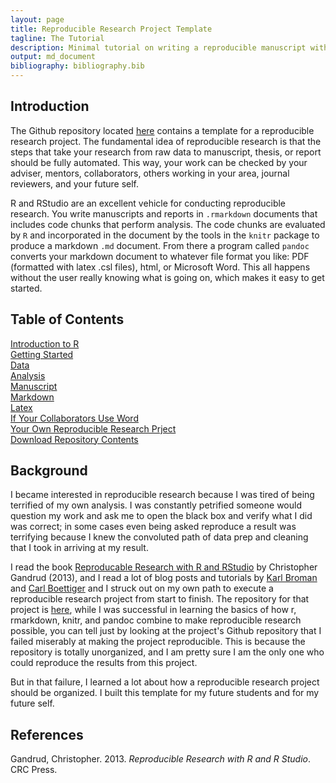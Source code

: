 ```yaml
---
layout: page
title: Reproducible Research Project Template
tagline: The Tutorial
description: Minimal tutorial on writing a reproducible manuscript with R, and RStudio
output: md_document
bibliography: bibliography.bib
---
```


<!-- After knitting, paste the yaml header above  -->

Introduction
------------

The Github repository located
[here](https://github.com/mindymallory/research-project-template)
contains a template for a reproducible research project. The fundamental
idea of reproducible research is that the steps that take your research
from raw data to manuscript, thesis, or report should be fully
automated. This way, your work can be checked by your adviser, mentors,
collaborators, others working in your area, journal reviewers, and your
future self.

R and RStudio are an excellent vehicle for conducting reproducible
research. You write manuscripts and reports in `.rmarkdown` documents
that includes code chunks that perform analysis. The code chunks are
evaluated by `R` and incorporated in the document by the tools in the
`knitr` package to produce a markdown `.md` document. From there a
program called `pandoc` converts your markdown document to whatever file
format you like: PDF (formatted with latex .csl files), html, or
Microsoft Word. This all happens without the user really knowing what is
going on, which makes it easy to get started.

Table of Contents
-----------------

[Introduction to R](/research-project-template/intro-to-r)  
[Getting Started](/research-project-template/getting-started)  
[Data](/research-project-template/data)  
[Analysis](/research-project-template/analysis)  
[Manuscript](/research-project-template/Manuscript)  
[Markdown](/research-project-template/markdown)  
[Latex](/research-project-template/latex)  
[If Your Collaborators Use Word](/research-project-template/need-word)  
[Your Own Reproducible Research Prject](on-your-own)  
[Download Repository
Contents](https://github.com/mindymallory/research-project-template/tree/master)

Background
----------

I became interested in reproducible research because I was tired of
being terrified of my own analysis. I was constantly petrified someone
would question my work and ask me to open the black box and verify what
I did was correct; in some cases even being asked reproduce a result was
terrifying because I knew the convoluted path of data prep and cleaning
that I took in arriving at my result.

I read the book [Reproducable Research with R and
RStudio](http://www.amazon.com/Reproducible-Research-Studio-Chapman-Hall/dp/1466572841)
by Christopher Gandrud (2013), and I read a lot of blog posts and
tutorials by [Karl Broman](http://kbroman.org/pages/software.html) and
[Carl
Boettiger](http://www.carlboettiger.info/2012/05/06/research-workflow.html)
and I struck out on my own path to execute a reproducible research
project from start to finish. The repository for that project is
[here](https://github.com/mindymallory/BBOBAS), while I was successful
in learning the basics of how r, rmarkdown, knitr, and pandoc combine to
make reproducible research possible, you can tell just by looking at the
project's Github repository that I failed miserably at making the
project reproducible. This is because the repository is totally
unorganized, and I am pretty sure I am the only one who could reproduce
the results from this project.

But in that failure, I learned a lot about how a reproducible research
project should be organized. I built this template for my future
students and for my future self.

References
----------

Gandrud, Christopher. 2013. *Reproducible Research with R and R Studio*.
CRC Press.
